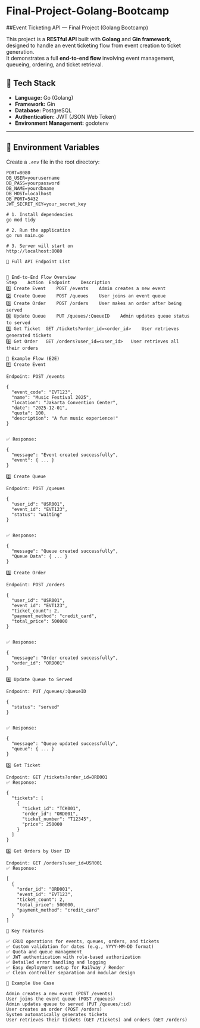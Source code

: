 # Final-Project-Golang-Bootcamp
##Event Ticketing API — Final Project (Golang Bootcamp)

This project is a **RESTful API** built with **Golang** and **Gin framework**, designed to handle an event ticketing flow from event creation to ticket generation.  
It demonstrates a full **end-to-end flow** involving event management, queueing, ordering, and ticket retrieval.

## 🧩 Tech Stack

- **Language:** Go (Golang)
- **Framework:** Gin
- **Database:** PostgreSQL
- **Authentication:** JWT (JSON Web Token)
- **Environment Management:** godotenv


---

## 🔑 Environment Variables

Create a `.env` file in the root directory:

```env
PORT=8080
DB_USER=yourusername
DB_PASS=yourpassword
DB_NAME=yourdbname
DB_HOST=localhost
DB_PORT=5432
JWT_SECRET_KEY=your_secret_key

# 1. Install dependencies
go mod tidy

# 2. Run the application
go run main.go

# 3. Server will start on
http://localhost:8080

🧭 Full API Endpoint List


🔄 End-to-End Flow Overview
Step	Action	Endpoint	Description
1️⃣	Create Event	POST /events	Admin creates a new event
2️⃣	Create Queue	POST /queues	User joins an event queue
3️⃣	Create Order	POST /orders	User makes an order after being served
4️⃣	Update Queue	PUT /queues/:QueueID	Admin updates queue status to served
5️⃣	Get Ticket	GET /tickets?order_id=<order_id>	User retrieves generated tickets
6️⃣	Get Order	GET /orders?user_id=<user_id>	User retrieves all their orders

🧩 Example Flow (E2E)
1️⃣ Create Event

Endpoint: POST /events

{
  "event_code": "EVT123",
  "name": "Music Festival 2025",
  "location": "Jakarta Convention Center",
  "date": "2025-12-01",
  "quota": 100,
  "description": "A fun music experience!"
}


✅ Response:

{
  "message": "Event created successfully",
  "event": { ... }
}

2️⃣ Create Queue

Endpoint: POST /queues

{
  "user_id": "USR001",
  "event_id": "EVT123",
  "status": "waiting"
}


✅ Response:

{
  "message": "Queue created successfully",
  "Queue Data": { ... }
}

3️⃣ Create Order

Endpoint: POST /orders

{
  "user_id": "USR001",
  "event_id": "EVT123",
  "ticket_count": 2,
  "payment_method": "credit_card",
  "total_price": 500000
}


✅ Response:

{
  "message": "Order created successfully",
  "order_id": "ORD001"
}

4️⃣ Update Queue to Served

Endpoint: PUT /queues/:QueueID

{
  "status": "served"
}


✅ Response:

{
  "message": "Queue updated successfully",
  "queue": { ... }
}

5️⃣ Get Ticket

Endpoint: GET /tickets?order_id=ORD001
✅ Response:

{
  "tickets": [
    {
      "ticket_id": "TCK001",
      "order_id": "ORD001",
      "ticket_number": "T12345",
      "price": 250000
    }
  ]
}

6️⃣ Get Orders by User ID

Endpoint: GET /orders?user_id=USR001
✅ Response:

[
  {
    "order_id": "ORD001",
    "event_id": "EVT123",
    "ticket_count": 2,
    "total_price": 500000,
    "payment_method": "credit_card"
  }
]

🧠 Key Features

✅ CRUD operations for events, queues, orders, and tickets
✅ Custom validation for dates (e.g., YYYY-MM-DD format)
✅ Quota and queue management
✅ JWT authentication with role-based authorization
✅ Detailed error handling and logging
✅ Easy deployment setup for Railway / Render
✅ Clean controller separation and modular design

🧪 Example Use Case

Admin creates a new event (POST /events)
User joins the event queue (POST /queues)
Admin updates queue to served (PUT /queues/:id)
User creates an order (POST /orders)
System automatically generates tickets
User retrieves their tickets (GET /tickets) and orders (GET /orders)
